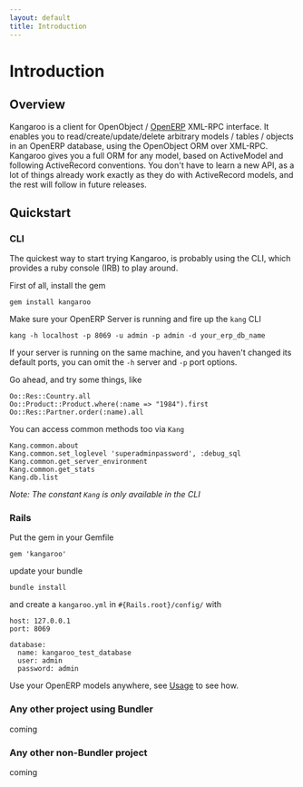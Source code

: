```yaml
---
layout: default
title: Introduction
---
```


Introduction
============

Overview
--------

Kangaroo is a client for OpenObject / [OpenERP](http://www.openerp.com) XML-RPC interface. It enables you to read/create/update/delete arbitrary models / tables / objects in an OpenERP database, using the OpenObject ORM over XML-RPC. Kangaroo gives you a full ORM for any model, based on ActiveModel and following ActiveRecord conventions. You don't have to learn a new API, as a lot of things already work
exactly as they do with ActiveRecord models, and the rest will follow in future releases.

Quickstart
----------

### CLI

The quickest way to start trying Kangaroo, is probably using the CLI, which provides a ruby console (IRB) to play around.  

First of all, install the gem

    gem install kangaroo
    
Make sure your OpenERP Server is running and fire up the `kang` CLI

    kang -h localhost -p 8069 -u admin -p admin -d your_erp_db_name
    
If your server is running on the same machine, and you haven't changed its default ports, you can omit the `-h` server and `-p` port options.

Go ahead, and try some things, like

    Oo::Res::Country.all
    Oo::Product::Product.where(:name => "1984").first
    Oo::Res::Partner.order(:name).all
    
You can access common methods too via `Kang`

    Kang.common.about
    Kang.common.set_loglevel 'superadminpassword', :debug_sql
    Kang.common.get_server_environment
    Kang.common.get_stats
    Kang.db.list
    
*Note: The constant `Kang` is only available in the CLI*

### Rails

Put the gem in your Gemfile

    gem 'kangaroo'
    
update your bundle

    bundle install
    
and create a `kangaroo.yml` in `#{Rails.root}/config/` with

    host: 127.0.0.1
    port: 8069

    database:
      name: kangaroo_test_database
      user: admin
      password: admin
      
Use your OpenERP models anywhere, see [Usage](/usage.html) to see how.
      
### Any other project using Bundler

coming

### Any other non-Bundler project

coming